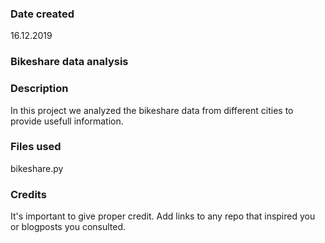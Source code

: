 ### Date created

16.12.2019

### Bikeshare data analysis


### Description

In this project we analyzed the bikeshare data from different cities to provide usefull information.

### Files used

bikeshare.py


### Credits
It's important to give proper credit. Add links to any repo that inspired you or blogposts you consulted.

